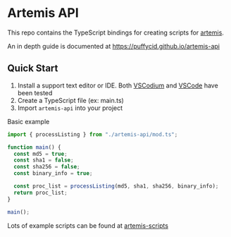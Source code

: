 # Artemis API

This repo contains the TypeScript bindings for creating scripts for
[artemis](https://github.com/puffycid/artemis).

An in depth guide is documented at https://puffycid.github.io/artemis-api

## Quick Start

1. Install a support text editor or IDE. Both [VSCodium](https://vscodium.com/)
   and [VSCode](https://code.visualstudio.com/) have been tested
4. Create a TypeScript file (ex: main.ts)
5. Import `artemis-api` into your project

Basic example

```typescript
import { processListing } from "./artemis-api/mod.ts";

function main() {
  const md5 = true;
  const sha1 = false;
  const sha256 = false;
  const binary_info = true;

  const proc_list = processListing(md5, sha1, sha256, binary_info);
  return proc_list;
}

main();
```

Lots of example scripts can be found at
[artemis-scripts](https://github.com/puffycid/artemis-scripts)
